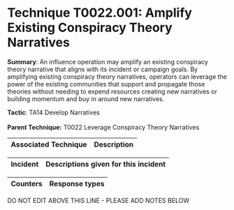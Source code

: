 # Technique T0022.001: Amplify Existing Conspiracy Theory Narratives

**Summary**: An influence operation may amplify an existing conspiracy theory narrative that aligns with its incident or campaign goals. By amplifying existing conspiracy theory narratives, operators can leverage the power of the existing communities that support and propagate those theories without needing to expend resources creating new narratives or building momentum and buy in around new narratives.

**Tactic**: TA14 Develop Narratives <br><br>**Parent Technique:** T0022 Leverage Conspiracy Theory Narratives


| Associated Technique | Description |
| --------- | ------------------------- |



| Incident | Descriptions given for this incident |
| -------- | -------------------- |



| Counters | Response types |
| -------- | -------------- |


DO NOT EDIT ABOVE THIS LINE - PLEASE ADD NOTES BELOW